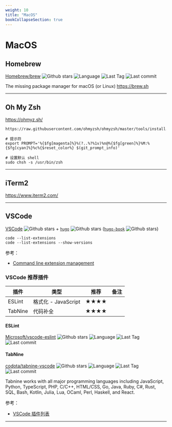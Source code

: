 ```yaml
---
weight: 10
title: "MacOS"
bookCollapseSection: true
---
```


# MacOS

## Homebrew

[Homebrew/brew](https://github.com/Homebrew/brew) ![Github stars](https://img.shields.io/github/stars/Homebrew/brew.svg) ![Language](https://img.shields.io/github/languages/top/Homebrew/brew.svg) ![Last Tag](https://img.shields.io/github/v/tag/Homebrew/brew.svg?sort=semver) ![Last commit](https://img.shields.io/github/last-commit/Homebrew/brew.svg)

The missing package manager for macOS (or Linux)
https://brew.sh

---

## Oh My Zsh

https://ohmyz.sh/

```shell
https://raw.githubusercontent.com/ohmyzsh/ohmyzsh/master/tools/install.sh
```

```shell
# 提示符
export PROMPT='%{$fg[magenta]%}%(?..%?%1v)%n@%{$fg[green]%}%M:%{$fg[cyan]%}%c%{$reset_color%} $(git_prompt_info)'

# 设置默认 shell
sudo chsh -s /usr/bin/zsh
```

---

## iTerm2

https://www.iterm2.com/

---

## VSCode

[VSCode](https://github.com/Microsoft/vscode) ![Github stars](https://img.shields.io/github/stars/Microsoft/vscode.svg) + [`hugo`](https://github.com/gohugoio/hugo) ![Github stars](https://img.shields.io/github/stars/gohugoio/hugo.svg) ([`hugo-book`](https://github.com/alex-shpak/hugo-book) ![Github stars](https://img.shields.io/github/stars/alex-shpak/hugo-book.svg))

```shell
code --list-extensions
code --list-extensions --show-versions
```

参考：

- [Command line extension management](https://code.visualstudio.com/docs/editor/extension-gallery#_command-line-extension-management)

### VSCode 推荐插件

| 插件    | 类型                | 推荐 | 备注 |
| ------- | ------------------- | ---- | ---- |
| ESLint  | 格式化 - JavaScript | ★★★★ |      |
| TabNine | 代码补全            | ★★★★ |      |

#### ESLint

[Microsoft/vscode-eslint](https://github.com/Microsoft/vscode-eslint) ![Github stars](https://img.shields.io/github/stars/Microsoft/vscode-eslint.svg) ![Language](https://img.shields.io/github/languages/top/Microsoft/vscode-eslint.svg) ![Last Tag](https://img.shields.io/github/v/tag/Microsoft/vscode-eslint.svg?sort=semver) ![Last commit](https://img.shields.io/github/last-commit/Microsoft/vscode-eslint.svg)

#### TabNine

[codota/tabnine-vscode](https://github.com/codota/tabnine-vscode) ![Github stars](https://img.shields.io/github/stars/codota/tabnine-vscode.svg) ![Language](https://img.shields.io/github/languages/top/codota/tabnine-vscode.svg) ![Last Tag](https://img.shields.io/github/v/tag/codota/tabnine-vscode.svg?sort=semver) ![Last commit](https://img.shields.io/github/last-commit/codota/tabnine-vscode.svg)

Tabnine works with all major programming languages including JavaScript, Python, TypeScript, PHP, C/C++, HTML/CSS, Go, Java, Ruby, C#, Rust, SQL, Bash, Kotlin, Julia, Lua, OCaml, Perl, Haskell, and React.​

参考：

- [VSCode 插件列表](https://marketplace.visualstudio.com/search?target=VSCode&category=All%20categories&sortBy=Installs)

---
